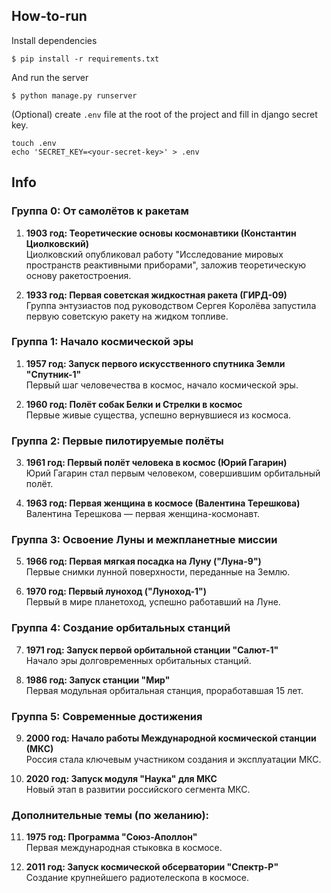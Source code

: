 ## How-to-run
Install dependencies
```
$ pip install -r requirements.txt
```

And run the server
```
$ python manage.py runserver
```

(Optional) create `.env` file at the root of the project and fill in django secret key. 
```
touch .env
echo 'SECRET_KEY=<your-secret-key>' > .env 
```

## Info

### Группа 0: От самолётов к ракетам
1. **1903 год: Теоретические основы космонавтики (Константин Циолковский)**  
   Циолковский опубликовал работу "Исследование мировых пространств реактивными приборами", заложив теоретическую основу ракетостроения.

2. **1933 год: Первая советская жидкостная ракета (ГИРД-09)**  
   Группа энтузиастов под руководством Сергея Королёва запустила первую советскую ракету на жидком топливе.

### Группа 1: Начало космической эры
1. **1957 год: Запуск первого искусственного спутника Земли "Спутник-1"**  
   Первый шаг человечества в космос, начало космической эры.

2. **1960 год: Полёт собак Белки и Стрелки в космос**  
   Первые живые существа, успешно вернувшиеся из космоса.

### Группа 2: Первые пилотируемые полёты
3. **1961 год: Первый полёт человека в космос (Юрий Гагарин)**  
   Юрий Гагарин стал первым человеком, совершившим орбитальный полёт.

4. **1963 год: Первая женщина в космосе (Валентина Терешкова)**  
   Валентина Терешкова — первая женщина-космонавт.

### Группа 3: Освоение Луны и межпланетные миссии
5. **1966 год: Первая мягкая посадка на Луну ("Луна-9")**  
   Первые снимки лунной поверхности, переданные на Землю.

6. **1970 год: Первый луноход ("Луноход-1")**  
   Первый в мире планетоход, успешно работавший на Луне.

### Группа 4: Создание орбитальных станций
7. **1971 год: Запуск первой орбитальной станции "Салют-1"**  
   Начало эры долговременных орбитальных станций.

8. **1986 год: Запуск станции "Мир"**  
   Первая модульная орбитальная станция, проработавшая 15 лет.

### Группа 5: Современные достижения
9. **2000 год: Начало работы Международной космической станции (МКС)**  
   Россия стала ключевым участником создания и эксплуатации МКС.

10. **2020 год: Запуск модуля "Наука" для МКС**  
   Новый этап в развитии российского сегмента МКС.

### Дополнительные темы (по желанию):
11. **1975 год: Программа "Союз-Аполлон"**  
   Первая международная стыковка в космосе.

12. **2011 год: Запуск космической обсерватории "Спектр-Р"**  
   Создание крупнейшего радиотелескопа в космосе.

